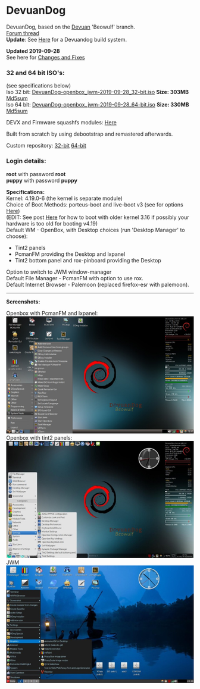 # DevuanDog
DevuanDog, based on the [Devuan](https://devuan.org/) 'Beowulf' branch.   
[Forum thread](http://murga-linux.com/puppy/viewtopic.php?t=115124)  
**Update**: See [Here](https://debiandog.github.io/MakeLive/Readme-build-devuandog-beowulf.html) for a Devuandog build system.  


**Updated 2019-09-28**     
See here for [Changes and Fixes](http://murga-linux.com/puppy/viewtopic.php?p=1015137#1015137)  

### 32 and 64 bit ISO's:        
(see specifications below)             
Iso 32 bit: [DevuanDog-openbox_jwm-2019-09-28_32-bit.iso](https://github.com/DebianDog/DevuanDog/releases/download/v1.0/DevuanDog-openbox_jwm-2019-09-28_32-bit.iso) **Size: 303MB** 
[Md5sum](https://github.com/DebianDog/DevuanDog/releases/download/v1.0/DevuanDog-openbox_jwm-2019-09-28_32-bit.md5)           
Iso 64 bit: [DevuanDog-openbox_jwm-2019-09-28_64-bit.iso](https://github.com/DebianDog/DevuanDog/releases/download/v1.0/DevuanDog-openbox_jwm-2019-09-28_64-bit.iso) **Size: 330MB** 
[Md5sum](https://github.com/DebianDog/DevuanDog/releases/download/v1.0/DevuanDog-openbox_jwm-2019-09-28_64-bit.md5)         

DEVX and Firmware squashfs modules: [Here](https://github.com/DebianDog/DevuanDog/releases/tag/v1.1)         

Built from scratch by using debootstrap and remastered afterwards.     

Custom repository: [32-bit](https://fred181.gitlab.io/devuandog/i386/Packages/) [64-bit](https://fred181.gitlab.io/devuandog/amd64/Packages/)   

### Login details:
**root** with password **root**    
**puppy** with password **puppy**

**Specifications:**          
Kernel: 4.19.0-6 (the kernel is separate module)         
Choice of Boot Methods: porteus-boot and live-boot v3 (see for options [Here](https://github.com/DebianDog/DevuanDog/raw/master/Examples-boot-codes.txt))  
(EDIT: See post [Here](http://murga-linux.com/puppy/viewtopic.php?p=1015160#1015160) for how to boot with older kernel 3.16 if possibly your hardware is too old for booting v4.19)  
Default WM - OpenBox, with Desktop choices (run 'Desktop Manager' to choose):  
- Tint2 panels    
- PcmanFM providing the Desktop and lxpanel    
- Tint2 bottom panel and rox-pinboard providing the Desktop

Option to switch to JWM window-manager                  
Default File Manager - PcmanFM with option to use rox.        
Default Internet Browser - Palemoon (replaced firefox-esr with palemoon).   

---      
 
**Screenshots:**  
    
Openbox with PcmanFM and lxpanel:     
![SCREENSHOT](https://github.com/DebianDog/DevuanDog/raw/master/Devuandog-full-openbox-lxpanel.jpg)     
Openbox with tint2 panels:         
![SCREENSHOT](https://github.com/DebianDog/DevuanDog/raw/master/devuandog-tint2panels.jpg)      
JWM        
![SCREENSHOT](https://github.com/DebianDog/DevuanDog/raw/master/Devuandog-JWM.jpg) 
